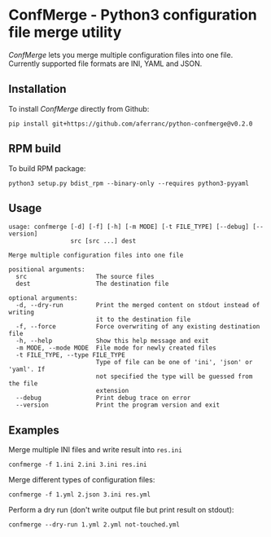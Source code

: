 # ConfMerge - Python3 configuration file merge utility

*ConfMerge* lets you merge multiple configuration files into one file. Currently supported file formats are INI, YAML and JSON.

## Installation

To install *ConfMerge* directly from Github:
```
pip install git+https://github.com/aferranc/python-confmerge@v0.2.0
```

## RPM build

To build RPM package:
```
python3 setup.py bdist_rpm --binary-only --requires python3-pyyaml
```

## Usage

```
usage: confmerge [-d] [-f] [-h] [-m MODE] [-t FILE_TYPE] [--debug] [--version]
                 src [src ...] dest

Merge multiple configuration files into one file

positional arguments:
  src                   The source files
  dest                  The destination file

optional arguments:
  -d, --dry-run         Print the merged content on stdout instead of writing
                        it to the destination file
  -f, --force           Force overwriting of any existing destination file
  -h, --help            Show this help message and exit
  -m MODE, --mode MODE  File mode for newly created files
  -t FILE_TYPE, --type FILE_TYPE
                        Type of file can be one of 'ini', 'json' or 'yaml'. If
                        not specified the type will be guessed from the file
                        extension
  --debug               Print debug trace on error
  --version             Print the program version and exit
```

## Examples

Merge multiple INI files and write result into `res.ini`
```
confmerge -f 1.ini 2.ini 3.ini res.ini
```

Merge different types of configuration files:
```
confmerge -f 1.yml 2.json 3.ini res.yml
```

Perform a dry run (don't write output file but print result on stdout):
```
confmerge --dry-run 1.yml 2.yml not-touched.yml
```
